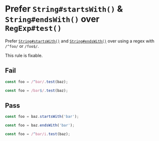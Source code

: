 # Prefer `String#startsWith()` & `String#endsWith()` over `RegExp#test()`

Prefer [`String#startsWith()`](https://developer.mozilla.org/en/docs/Web/JavaScript/Reference/Global_Objects/String/startsWith) and [`String#endsWith()`](https://developer.mozilla.org/en/docs/Web/JavaScript/Reference/Global_Objects/String/endsWith) over using a regex with `/^foo/` or `/foo$/`.

This rule is fixable.

## Fail

```js
const foo = /^bar/.test(baz);
```

```js
const foo = /bar$/.test(baz);
```

## Pass

```js
const foo = baz.startsWith('bar');
```

```js
const foo = baz.endsWith('bar');
```

```js
const foo = /^bar/i.test(baz);
```
